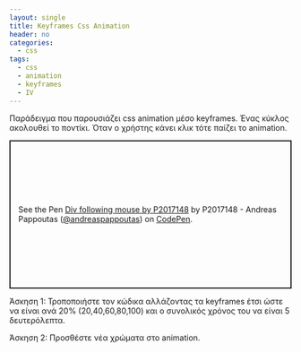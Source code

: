 ```yaml
---
layout: single
title: Keyframes Css Animation
header: no
categories:
  - css
tags:
  - css
  - animation
  - keyframes
  - IV
---
```


Παράδειγμα που παρουσιάζει css animation μέσο keyframes. Ένας κύκλος ακολουθεί το ποντίκι. Όταν ο χρήστης κάνει κλικ τότε παίζει το animation.

<p class="codepen" data-height="265" data-theme-id="light" data-default-tab="result" data-user="andreaspappoutas" data-slug-hash="dyXQxbb" style="height: 265px; box-sizing: border-box; display: flex; align-items: center; justify-content: center; border: 2px solid; margin: 1em 0; padding: 1em;" data-pen-title="Div following mouse by P2017148">
  <span>See the Pen <a href="https://codepen.io/andreaspappoutas/pen/dyXQxbb">
  Div following mouse by P2017148</a> by P2017148 - Andreas Pappoutas (<a href="https://codepen.io/andreaspappoutas">@andreaspappoutas</a>)
  on <a href="https://codepen.io">CodePen</a>.</span>
</p>
<script async src="https://static.codepen.io/assets/embed/ei.js"></script>

Άσκηση 1: Τροποποιήστε τον κώδικα αλλάζοντας τα keyframes έτσι ώστε να είναι ανά 20% (20,40,60,80,100) και ο συνολικός χρόνος του να είναι 5 δευτερόλεπτα.

Άσκηση 2: Προσθέστε νέα χρώματα στο animation.
